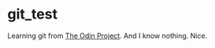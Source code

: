 # git_test

Learning git from [The Odin Project](https://www.theodinproject.com). And I know nothing. Nice.

